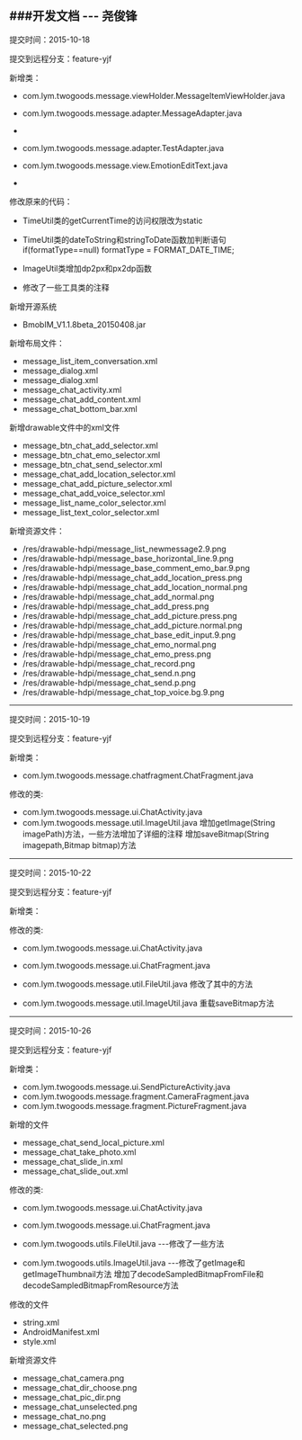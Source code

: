 ###开发文档 --- 尧俊锋
---

提交时间：2015-10-18

提交到远程分支：feature-yjf

新增类：

*  com.lym.twogoods.message.viewHolder.MessageItemViewHolder.java

* com.lym.twogoods.message.adapter.MessageAdapter.java
*
* com.lym.twogoods.message.adapter.TestAdapter.java
 
* com.lym.twogoods.message.view.EmotionEditText.java
* 

   
 
修改原来的代码：

*  TimeUtil类的getCurrentTime的访问权限改为static
  
*  TimeUtil类的dateToString和stringToDate函数加判断语句
   if(formatType==null)
 		formatType = FORMAT_DATE_TIME;
* ImageUtil类增加dp2px和px2dp函数

* 修改了一些工具类的注释

  
新增开源系统

* BmobIM_V1.1.8beta_20150408.jar

新增布局文件：

*  message_list_item_conversation.xml
*  message_dialog.xml
*  message_dialog.xml
*  message_chat_activity.xml
*  message_chat_add_content.xml
*  message_chat_bottom_bar.xml


新增drawable文件中的xml文件

* message_btn_chat_add_selector.xml
* message_btn_chat_emo_selector.xml
* message_btn_chat_send_selector.xml
* message_chat_add_location_selector.xml
* message_chat_add_picture_selector.xml
* message_chat_add_voice_selector.xml
* message_list_name_color_selector.xml
* message_list_text_color_selector.xml


新增资源文件：

* /res/drawable-hdpi/message_list_newmessage2.9.png
* /res/drawable-hdpi/message_base_horizontal_line.9.png
* /res/drawable-hdpi/message_base_comment_emo_bar.9.png
* /res/drawable-hdpi/message_chat_add_location_press.png
* /res/drawable-hdpi/message_chat_add_location_normal.png
* /res/drawable-hdpi/message_chat_add_normal.png
* /res/drawable-hdpi/message_chat_add_press.png
* /res/drawable-hdpi/message_chat_add_picture.press.png
* /res/drawable-hdpi/message_chat_add_picture.normal.png
* /res/drawable-hdpi/message_chat_base_edit_input.9.png
* /res/drawable-hdpi/message_chat_emo_normal.png
* /res/drawable-hdpi/message_chat_emo_press.png
* /res/drawable-hdpi/message_chat_record.png
* /res/drawable-hdpi/message_chat_send.n.png
* /res/drawable-hdpi/message_chat_send.p.png
* /res/drawable-hdpi/message_chat_top_voice.bg.9.png

-------

提交时间：2015-10-19

提交到远程分支：feature-yjf

新增类：

*  com.lym.twogoods.message.chatfragment.ChatFragment.java


修改的类:

*  com.lym.twogoods.message.ui.ChatActivity.java
*  com.lym.twogoods.message.util.ImageUtil.java
增加getImage(String imagePath)方法，一些方法增加了详细的注释
增加saveBitmap(String imagepath,Bitmap bitmap)方法

------

提交时间：2015-10-22

提交到远程分支：feature-yjf

新增类：




修改的类:

* com.lym.twogoods.message.ui.ChatActivity.java

*  com.lym.twogoods.message.ui.ChatFragment.java

*  com.lym.twogoods.message.util.FileUtil.java
修改了其中的方法
*  com.lym.twogoods.message.util.ImageUtil.java
重载saveBitmap方法


----------

提交时间：2015-10-26

提交到远程分支：feature-yjf

新增类：

* com.lym.twogoods.message.ui.SendPictureActivity.java
* com.lym.twogoods.message.fragment.CameraFragment.java
* com.lym.twogoods.message.fragment.PictureFragment.java


新增的文件

* message_chat_send_local_picture.xml
* message_chat_take_photo.xml
* message_chat_slide_in.xml
* message_chat_slide_out.xml

修改的类:

* com.lym.twogoods.message.ui.ChatActivity.java

*  com.lym.twogoods.message.ui.ChatFragment.java
*  com.lym.twogoods.utils.FileUtil.java  ---修改了一些方法

*  com.lym.twogoods.utils.ImageUtil.java ---修改了getImage和getImageThumbnail方法  增加了decodeSampledBitmapFromFile和
  decodeSampledBitmapFromResource方法


修改的文件

*  string.xml
*  AndroidManifest.xml
*  style.xml

新增资源文件

* message_chat_camera.png
* message_chat_dir_choose.png
* message_chat_pic_dir.png
* message_chat_unselected.png
* message_chat_no.png
* message_chat_selected.png


